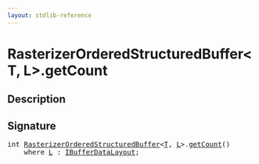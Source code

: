 ```yaml
---
layout: stdlib-reference
---
```


# RasterizerOrderedStructuredBuffer\<T, L\>\.getCount

## Description





## Signature 

<pre>
<span class="code_keyword">int</span> <a href="../types/rasterizerorderedstructuredbuffer-0ahr/index" class="code_type">RasterizerOrderedStructuredBuffer</a>&lt;<a href="../types/rasterizerorderedstructuredbuffer-0ahr/index#typeparam-T" class="code_type">T</a>, <a href="../types/rasterizerorderedstructuredbuffer-0ahr/index#typeparam-L" class="code_type">L</a>&gt;.<a href="getcount-3">getCount</a>()
    <span class='code_keyword'>where</span> <a href="../types/rasterizerorderedstructuredbuffer-0ahr/index#typeparam-L" class="code_type">L</a> : <a href="../interfaces/ibufferdatalayout-017b/index" class="code_type">IBufferDataLayout</a>;

</pre>

